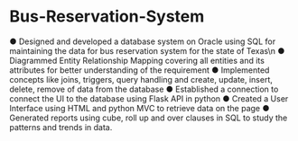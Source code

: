 # Bus-Reservation-System
● Designed and developed a database system on Oracle using SQL for maintaining the data for bus reservation system for the state of Texas\n
● Diagrammed Entity Relationship Mapping covering all entities and its attributes for better understanding of the requirement
● Implemented concepts like joins, triggers, query handling and create, update, insert, delete, remove of data from the database
● Established a connection to connect the UI to the database using Flask API in python
● Created a User Interface using HTML and python MVC to retrieve data on the page
● Generated reports using cube, roll up and over clauses in SQL to study the patterns and trends in data.
